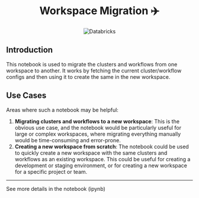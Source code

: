 <h1 align="center">Workspace Migration ✈️</h1>
<p align="center">
    <img alt="Databricks" src="https://img.shields.io/badge/Databricks-FF3621.svg?style=for-the-badge&logo=Databricks&logoColor=white" />
</p>

## Introduction

This notebook is used to migrate the clusters and workflows from one workspace to another. It works by fetching the current cluster/workflow configs and then using it to create the same in the new workspace.

## Use Cases

Areas where such a notebook may be helpful:

1. **Migrating clusters and workflows to a new workspace**: This is the obvious use case, and the notebook would be particularly useful for large or complex workspaces, where migrating everything manually would be time-consuming and error-prone.
2. **Creating a new workspace from scratch**: The notebook could be used to quickly create a new workspace with the same clusters and workflows as an existing workspace. This could be useful for creating a development or staging environment, or for creating a new workspace for a specific project or team.

---
See more details in the notebook (ipynb)
